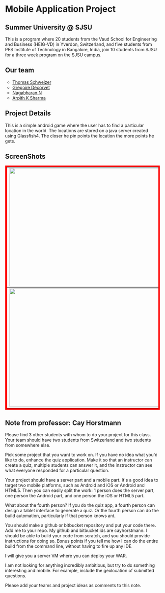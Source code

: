 Mobile Application Project
==========================

Summer University @ SJSU
------------------------
This is a program where 20 students from the Vaud School for Engineering and Business (HEIG-VD) in Yverdon, Switzerland, and five students from PES Institute of Technology in Bangalore, India, join 10 students from SJSU for a three week program on the SJSU campus.

Our team
------------
<ul type="circle">
 <li><a href="https://github.com/Thomas-Sch">Thomas Schweizer</a></li>
 <li><a href="https://github.com/GregoireDec">Gregoire Decorvet</a></li>
 <li><a href="https://github.com/nagabharan">Nagabharan N</a></li>
 <li><a href="https://github.com/arpith20">Arpith K Sharma</a></li>
</ul>

Project Details
---------------
This is a simple android game where the user has to find a particular location in the world. The locations are stored on a java server created using Glassfish4. The closer he pin points the location the more points he gets.</br>

ScreenShots
-----------
<table border="5" bordercolor="red" align="center">
        <tr>
            <td><img src="https://raw.github.com/AGNT/Mobile_application_SU13/master/android/Screenshots/1.png" height=384 width=640></img></td>
            <td><img src="https://raw.github.com/AGNT/Mobile_application_SU13/master/android/Screenshots/2.png" height=384 width=640></img></td>
            <td><img src="https://raw.github.com/AGNT/Mobile_application_SU13/master/android/Screenshots/3.png" height=384 width=640></img></td>
        </tr>
	<tr>
            <td><img src="https://raw.github.com/AGNT/Mobile_application_SU13/master/android/Screenshots/4.png" height=384 width=640></img></td>
            <td><img src="https://raw.github.com/AGNT/Mobile_application_SU13/master/android/Screenshots/5.png" height=384 width=640></img></td>
            <td><img src="https://raw.github.com/AGNT/Mobile_application_SU13/master/android/Screenshots/6.png" height=384 width=640></img></td>
        </tr>
    </table>	

Note from professor: Cay Horstmann 
----------------------------------
Please find 3 other students with whom to do your project for this class. Your team should have two students from Switzerland and two students from somewhere else.
 
Pick some project that you want to work on. If you have no idea what you'd like to do, enhance the quiz application. Make it so that an instructor can create a quiz, multiple students can answer it, and the instructor can see what everyone responded for a particular question.
 
Your project should have a server part and a mobile part. It's a good idea to target two mobile platforms, such as Android and iOS or Android and HTML5. Then you can easily split the work: 1 person does the server part, one person the Android part, and one person the iOS or HTML5 part.
 
What about the fourth person? If you do the quiz app, a fourth person can design a tablet interface to generate a quiz. Or the fourth person can do the build automation, particularly if that person knows ant.
 
You should make a github or bitbucket repository and put your code there. Add me to your repo. My github and bitbucket ids are cayhorstmann. I should be able to build your code from scratch, and you should provide instructions for doing so. Bonus points if you tell me how I can do the entire build from the command line, without having to fire up any IDE.
 
I will give you a server VM where you can deploy your WAR.
 
I am not looking for anything incredibly ambitious, but try to do something interesting and mobile. For example, include the geolocation of submitted questions.
 
Please add your teams and project ideas as comments to this note.


